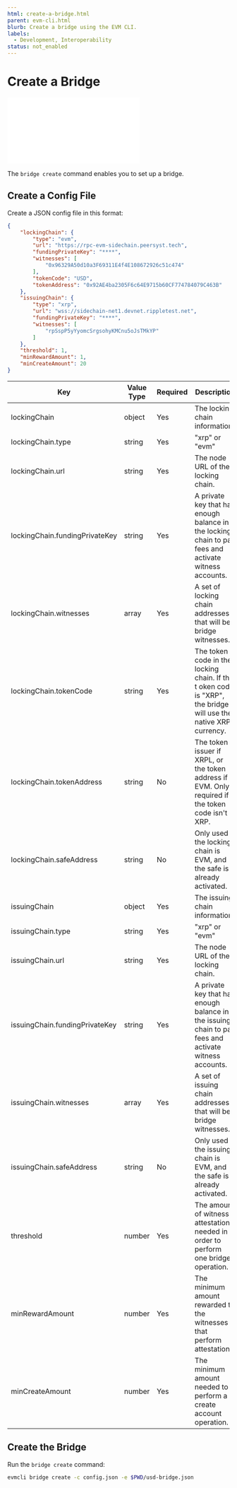 ```yaml
---
html: create-a-bridge.html
parent: evm-cli.html
blurb: Create a bridge using the EVM CLI.
labels:
  - Development, Interoperability
status: not_enabled
---
```

# Create a Bridge

<embed src="/snippets/_evm-sidechain-disclaimer.md" />

The `bridge create` command enables you to set up a bridge.


## Create a Config File

Create a JSON config file in this format:

```json
{
    "lockingChain": {
        "type": "evm",
        "url": "https://rpc-evm-sidechain.peersyst.tech",
        "fundingPrivateKey": "****",
        "witnesses": [
            "0x96329A50d10a3F69311E4f4E108672926c51c474"
        ],
        "tokenCode": "USD",
        "tokenAddress": "0x92AE4ba2305F6c64E9715b60CF774784079C463B"
    },
    "issuingChain": {
        "type": "xrp",
        "url": "wss://sidechain-net1.devnet.rippletest.net",
        "fundingPrivateKey": "****",
        "witnesses": [
            "rpSspP5yYyomcSrgsohyKMCnu5oJsTMkYP"
        ]
    },
    "threshold": 1,
    "minRewardAmount": 1,
    "minCreateAmount": 20
}
```


| Key | Value Type | Required | Description | Example |
|-----|------------|----------|-------------|---------|
| lockingChain | object | Yes | The locking chain information. | |
| lockingChain.type | string | Yes | "xrp" or "evm" | `"xrp"` |
| lockingChain.url | string | Yes | The node URL of the locking chain. | `"wss://sidechain-net1.devnet.rippletest.net"` |
| lockingChain.fundingPrivateKey | string | Yes | A private key that has enough balance in the locking chain to pay fees and activate witness accounts. | `"0000000000000000000000000000000000000000000000000000000000000000"` |
| lockingChain.witnesses | array | Yes | A set of locking chain addresses that will be bridge witnesses. | `["rpSspP5yYyomcSrgsohyKMCnu5oJsTMkYP"]` |
| lockingChain.tokenCode | string | Yes | The token code in the locking chain. If the t oken code is "XRP", the bridge will use the native XRP currency. | `"USD"` |
| lockingChain.tokenAddress | string | No | The token issuer if XRPL, or the token address if EVM. Only required if the token code isn't XRP. | `"rpSspP5yYyomcSrgsohyKMCnu5oJsTMkYP"` |
| lockingChain.safeAddress | string | No | Only used if the locking chain is EVM, and the safe is already activated. | `"0x0000000000000000000000000000000000000000"` |
| issuingChain | object | Yes | The issuing chain information. | |
| issuingChain.type | string | Yes | "xrp" or "evm" | `"evm"` |
| issuingChain.url | string | Yes | The node URL of the locking chain. | `"https://rpc-evm-sidechain.peersyst.tech"` |
| issuingChain.fundingPrivateKey | string | Yes | A private key that has enough balance in the issuing chain to pay fees and activate witness accounts. | `"0000000000000000000000000000000000000000000000000000000000000000"` |
| issuingChain.witnesses | array | Yes | A set of issuing chain addresses that will be bridge witnesses. | `["0x96329A50d10a3F69311E4f4E108672926c51c474"]` |
| issuingChain.safeAddress | string | No | Only used if the issuing chain is EVM, and the safe is already activated. | `"0x0000000000000000000000000000000000000000"` |
| threshold | number | Yes | The amount of witness attestations needed in order to perform one bridge operation. | `1` |
| minRewardAmount | number | Yes | The minimum amount rewarded to the witnesses that perform attestations. | `1` |
| minCreateAmount | number | Yes | The minimum amount needed to perform a create account operation. | `50` |


## Create the Bridge

Run the `bridge create` command:

```bash
evmcli bridge create -c config.json -e $PWD/usd-bridge.json
```
